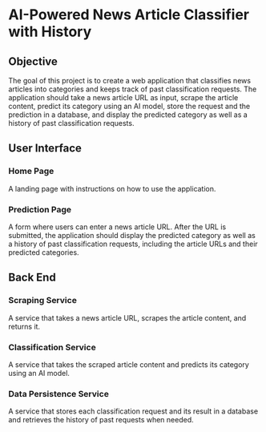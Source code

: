 # AI-Powered News Article Classifier with History

## Objective
The goal of this project is to create a web application that classifies news articles into categories and keeps track of past classification requests. The application should take a news article URL as input, scrape the article content, predict its category using an AI model, store the request and the prediction in a database, and display the predicted category as well as a history of past classification requests.

## User Interface
### Home Page
A landing page with instructions on how to use the application.

### Prediction Page
A form where users can enter a news article URL. After the URL is submitted, the application should display the predicted category as well as a history of past classification requests, including the article URLs and their predicted categories.

## Back End
### Scraping Service
A service that takes a news article URL, scrapes the article content, and returns it.

### Classification Service
A service that takes the scraped article content and predicts its category using an AI model.

### Data Persistence Service
A service that stores each classification request and its result in a database and retrieves the history of past requests when needed.




